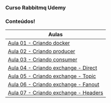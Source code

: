 ### Curso Rabbitmq Udemy

### Conteúdos!

| Aulas                             |
| --------------------------------- |
| [Aula 01 - Criando docker](https://github.com/gabolera/rabbitmq-curso-udemy/tree/aula/01)|
| [Aula 02 - Criando producer](https://github.com/gabolera/rabbitmq-curso-udemy/tree/aula/02) |
| [Aula 03 - Criando consumer](https://github.com/gabolera/rabbitmq-curso-udemy/tree/aula/03) |
| [Aula 04 - Criando exchange - Direct](https://github.com/gabolera/rabbitmq-curso-udemy/tree/aula/04) |
| [Aula 05 - Criando exchange - Topic](https://github.com/gabolera/rabbitmq-curso-udemy/tree/aula/05) |
| [Aula 06 - Criando exchange - Fanout](https://github.com/gabolera/rabbitmq-curso-udemy/tree/aula/06) |
| [Aula 07 - Criando exchange - Headers]('https://github.com/gabolera/rabbitmq-curso-udemy/tree/aula/07') |


